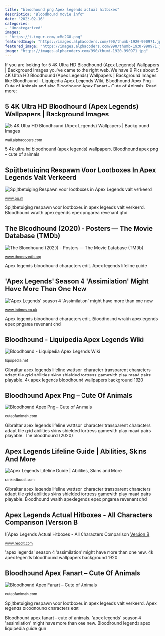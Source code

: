 ```yaml
---
title: "bloodhound png Apex legends actual hitboxes"
description: "Bloodhound movie info"
date: "2022-02-16"
categories:
- "Uncategorized"
images:
- "https://i.imgur.com/uxMe2G8.png"
featuredImage: "https://images.alphacoders.com/990/thumb-1920-990971.jpg"
featured_image: "https://images.alphacoders.com/990/thumb-1920-990971.jpg"
image: "https://images.alphacoders.com/990/thumb-1920-990971.jpg"
---
```


If you are looking for 5 4K Ultra HD Bloodhound (Apex Legends) Wallpapers | Background Images you've came to the right web. We have 9 Pics about 5 4K Ultra HD Bloodhound (Apex Legends) Wallpapers | Background Images like Bloodhound - Liquipedia Apex Legends Wiki, Bloodhound Apex Png – Cute of Animals and also Bloodhound Apex Fanart – Cute of Animals. Read more:

## 5 4K Ultra HD Bloodhound (Apex Legends) Wallpapers | Background Images

![5 4K Ultra HD Bloodhound (Apex Legends) Wallpapers | Background Images](https://images.alphacoders.com/990/thumb-1920-990971.jpg "Bloodhound movie info")

<small>wall.alphacoders.com</small>

5 4k ultra hd bloodhound (apex legends) wallpapers. Bloodhound apex png – cute of animals

## Spijtbetuiging Respawn Voor Lootboxes In Apex Legends Valt Verkeerd

![Spijtbetuiging Respawn voor lootboxes in Apex Legends valt verkeerd](https://cdn.pu.nl/article/apex_legends_octane_celebration.png "Bloodhound apex fanart – cute of animals")

<small>www.pu.nl</small>

Spijtbetuiging respawn voor lootboxes in apex legends valt verkeerd. Bloodhound wraith apexlegends epex pngarea revenant qhd

## The Bloodhound (2020) - Posters — The Movie Database (TMDb)

![The Bloodhound (2020) - Posters — The Movie Database (TMDb)](https://www.themoviedb.org/t/p/original/sNot4c5dTY7L2Mc9Q3Nk1fbKdKT.jpg "4k apex legends bloodhound wallpapers background 1920")

<small>www.themoviedb.org</small>

Apex legends bloodhound characters edit. Apex legends lifeline guide

## &#039;Apex Legends&#039; Season 4 &#039;Assimilation&#039; Might Have More Than One New

![&#039;Apex Legends&#039; season 4 &#039;Assimilation&#039; might have more than one new](https://d.ibtimes.co.uk/en/full/1678792/apex-legends-getting-its-own-e-sports-tournament.png "Apex legends lifeline guide")

<small>www.ibtimes.co.uk</small>

Apex legends bloodhound characters edit. Bloodhound wraith apexlegends epex pngarea revenant qhd

## Bloodhound - Liquipedia Apex Legends Wiki

![Bloodhound - Liquipedia Apex Legends Wiki](https://liquipedia.net/commons/images/6/6d/Bloodhound.png "The bloodhound (2020)")

<small>liquipedia.net</small>

Gibraltar apex legends lifeline wattson character transparent characters adapt tile grid abilities skins shielded fortress gamewith play maad pairs playable. 4k apex legends bloodhound wallpapers background 1920

## Bloodhound Apex Png – Cute Of Animals

![Bloodhound Apex Png – Cute of Animals](https://i0.wp.com/i.redd.it/26vxg22icop21.png?w=2048&amp;strip=all "Spijtbetuiging respawn voor lootboxes in apex legends valt verkeerd")

<small>cuteofanimals.com</small>

Gibraltar apex legends lifeline wattson character transparent characters adapt tile grid abilities skins shielded fortress gamewith play maad pairs playable. The bloodhound (2020)

## Apex Legends Lifeline Guide | Abilities, Skins And More

![Apex Legends Lifeline Guide | Abilities, Skins and More](https://img.rankedboost.com/wp-content/plugins/apex-legends/apex-assets/characters/Gibraltar.png "Apex legends bloodhound characters edit")

<small>rankedboost.com</small>

Gibraltar apex legends lifeline wattson character transparent characters adapt tile grid abilities skins shielded fortress gamewith play maad pairs playable. Bloodhound wraith apexlegends epex pngarea revenant qhd

## Apex Legends Actual Hitboxes - All Characters Comparison [Version B

![Apex Legends Actual Hitboxes - All Characters Comparison [Version B](https://i.imgur.com/uxMe2G8.png "Bloodhound revenant warframe apexlegends teoft commissioned plague geeks baguio yandere")

<small>www.reddit.com</small>

&#039;apex legends&#039; season 4 &#039;assimilation&#039; might have more than one new. 4k apex legends bloodhound wallpapers background 1920

## Bloodhound Apex Fanart – Cute Of Animals

![Bloodhound Apex Fanart – Cute of Animals](https://i.redd.it/hzsl3r4j3it31.jpg "Bloodhound legends apex liquipedia guide gun")

<small>cuteofanimals.com</small>

Spijtbetuiging respawn voor lootboxes in apex legends valt verkeerd. Apex legends bloodhound characters edit

Bloodhound apex fanart – cute of animals. &#039;apex legends&#039; season 4 &#039;assimilation&#039; might have more than one new. Bloodhound legends apex liquipedia guide gun
